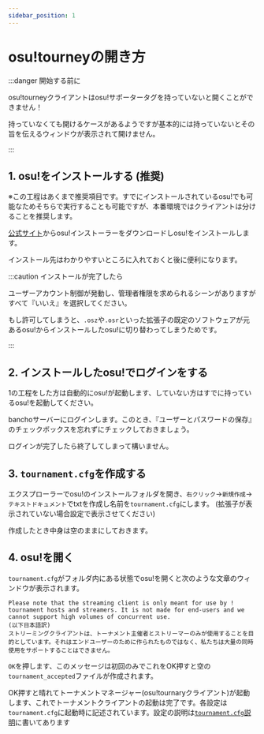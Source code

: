 ```yaml
---
sidebar_position: 1
---
```


# osu!tourneyの開き方

:::danger 開始する前に

osu!tourneyクライアントはosu!サポータータグを持っていないと開くことができません！

持っていなくても開けるケースがあるようですが基本的には持っていないとその旨を伝えるウィンドウが表示されて開けません。

:::

## 1. osu!をインストールする (推奨)

※この工程はあくまで推奨項目です。すでにインストールされているosu!でも可能なためそちらで実行することも可能ですが、本番環境ではクライアントは分けることを推奨します。

[公式サイト](https://osu.ppy.sh/home)からosu!インストーラーをダウンロードしosu!をインストールします。

インストール先はわかりやすいところに入れておくと後に便利になります。

:::caution インストールが完了したら

ユーザーアカウント制御が発動し、管理者権限を求められるシーンがありますがすべて『いいえ』を選択してください。

もし許可してしまうと、`.osz`や`.osr`といった拡張子の既定のソフトウェアが元あるosu!からインストールしたosu!に切り替わってしまうためです。

:::

## 2. インストールしたosu!でログインをする

1の工程をした方は自動的にosu!が起動します、していない方はすでに持っているosu!を起動してください。

banchoサーバーにログインします。このとき、『ユーザーとパスワードの保存』のチェックボックスを忘れずにチェックしておきましょう。

ログインが完了したら終了してしまって構いません。

## 3. `tournament.cfg`を作成する

エクスプローラーでosu!のインストールフォルダを開き、`右クリック`→`新規作成`→`テキストドキュメント`でtxtを作成し名前を`tournament.cfg`にします。 (拡張子が表示されていない場合設定で表示させてください)

作成したとき中身は空のままにしておきます。

## 4. osu!を開く

`tournament.cfg`がフォルダ内にある状態でosu!を開くと次のような文章のウィンドウが表示されます。

```log
Please note that the streaming client is only meant for use by !  tournament hosts and streamers. It is not made for end-users and we cannot support high volumes of concurrent use. 
(以下日本語訳)
ストリーミングクライアントは、トーナメント主催者とストリーマーのみが使用することを目的としています。それはエンドユーザーのために作られたものではなく、私たちは大量の同時使用をサポートすることはできません。
```

`OK`を押します、このメッセージは初回のみでこれをOK押すと空の`tournament_accepted`ファイルが作成されます。

OK押すと晴れてトーナメントマネージャー(osu!tournaryクライアント)が起動します、これでトーナメントクライアントの起動は完了です。各設定は`tournament.cfg`に起動時に記述されています。設定の説明は[`tournament.cfg`説明](./tournament_cfg.md)に書いてあります
